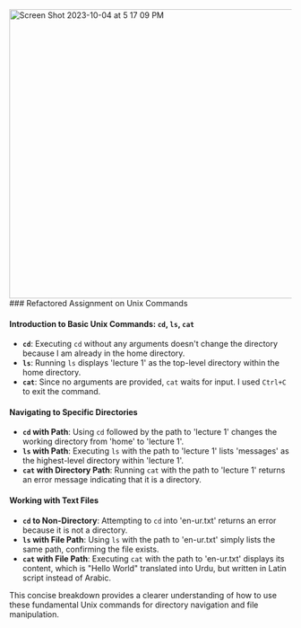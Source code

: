 <img width="515" alt="Screen Shot 2023-10-04 at 5 17 09 PM" src="https://github.com/affaan-m/cse15l-lab-reports/assets/124439313/55a1a1f7-9315-4d36-95f8-0ea1262dad88">
### Refactored Assignment on Unix Commands

#### Introduction to Basic Unix Commands: `cd`, `ls`, `cat`
- **`cd`**: Executing `cd` without any arguments doesn't change the directory because I am already in the home directory.
- **`ls`**: Running `ls` displays 'lecture 1' as the top-level directory within the home directory.
- **`cat`**: Since no arguments are provided, `cat` waits for input. I used `Ctrl+C` to exit the command.

#### Navigating to Specific Directories
- **`cd` with Path**: Using `cd` followed by the path to 'lecture 1' changes the working directory from 'home' to 'lecture 1'.
- **`ls` with Path**: Executing `ls` with the path to 'lecture 1' lists 'messages' as the highest-level directory within 'lecture 1'.
- **`cat` with Directory Path**: Running `cat` with the path to 'lecture 1' returns an error message indicating that it is a directory.

#### Working with Text Files
- **`cd` to Non-Directory**: Attempting to `cd` into 'en-ur.txt' returns an error because it is not a directory.
- **`ls` with File Path**: Using `ls` with the path to 'en-ur.txt' simply lists the same path, confirming the file exists.
- **`cat` with File Path**: Executing `cat` with the path to 'en-ur.txt' displays its content, which is "Hello World" translated into Urdu, but written in Latin script instead of Arabic.

This concise breakdown provides a clearer understanding of how to use these fundamental Unix commands for directory navigation and file manipulation.
